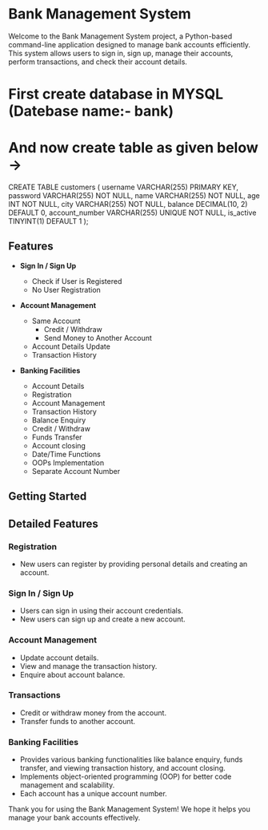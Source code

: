 # Bank Management System

Welcome to the Bank Management System project, a Python-based command-line application designed to manage bank accounts efficiently. This system allows users to sign in, sign up, manage their accounts, perform transactions, and check their account details.

# First create database in MYSQL (Datebase name:- bank)
# And now create table as given below ->
CREATE TABLE customers (
    username VARCHAR(255) PRIMARY KEY,
    password VARCHAR(255) NOT NULL,
    name VARCHAR(255) NOT NULL,
    age INT NOT NULL,
    city VARCHAR(255) NOT NULL,
    balance DECIMAL(10, 2) DEFAULT 0,
    account_number VARCHAR(255) UNIQUE NOT NULL,
    is_active TINYINT(1) DEFAULT 1
);

## Features

- **Sign In / Sign Up**
  - Check if User is Registered
  - No User Registration

- **Account Management**
  - Same Account
    - Credit / Withdraw
    - Send Money to Another Account
  - Account Details Update
  - Transaction History

- **Banking Facilities**
  - Account Details
  - Registration
  - Account Management
  - Transaction History
  - Balance Enquiry
  - Credit / Withdraw
  - Funds Transfer
  - Account closing
  - Date/Time Functions
  - OOPs Implementation
  - Separate Account Number

## Getting Started

## Detailed Features

### Registration

- New users can register by providing personal details and creating an account.

### Sign In / Sign Up

- Users can sign in using their account credentials.
- New users can sign up and create a new account.

### Account Management

- Update account details.
- View and manage the transaction history.
- Enquire about account balance.

### Transactions

- Credit or withdraw money from the account.
- Transfer funds to another account.

### Banking Facilities

- Provides various banking functionalities like balance enquiry, funds transfer, and viewing transaction history, and account closing.
- Implements object-oriented programming (OOP) for better code management and scalability.
- Each account has a unique account number.

Thank you for using the Bank Management System! We hope it helps you manage your bank accounts effectively.
